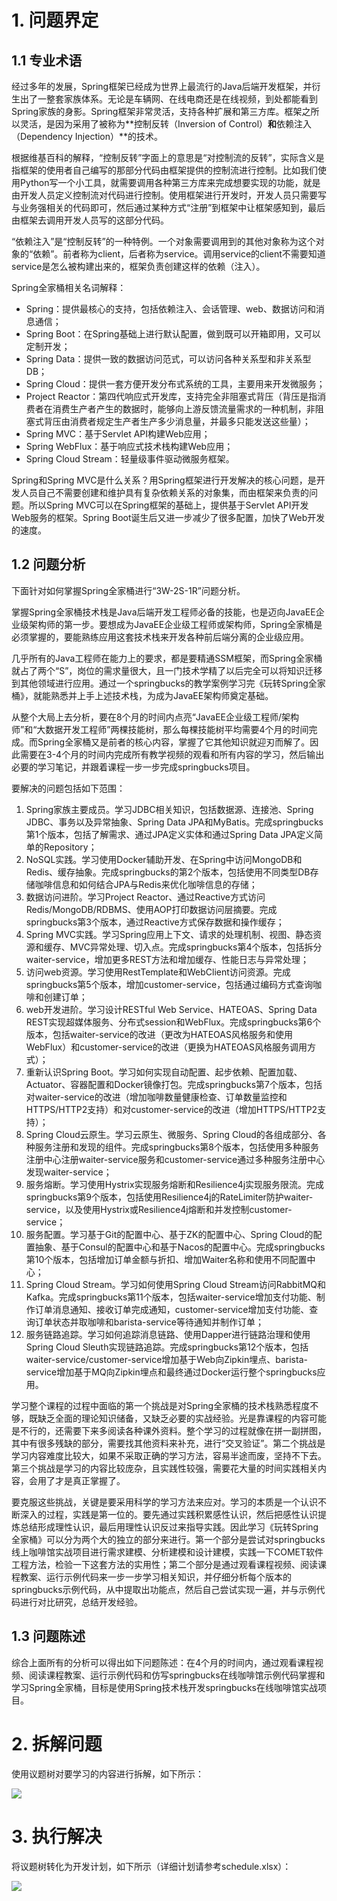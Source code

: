 # 1. 问题界定

## 1.1 专业术语

经过多年的发展，Spring框架已经成为世界上最流行的Java后端开发框架，并衍生出了一整套家族体系。无论是车辆网、在线电商还是在线视频，到处都能看到Spring家族的身影。Spring框架非常灵活，支持各种扩展和第三方库。框架之所以灵活，是因为采用了被称为**控制反转（Inversion of Control）**和**依赖注入（Dependency Injection）**的技术。

根据维基百科的解释，“控制反转”字面上的意思是“对控制流的反转”，实际含义是指框架的使用者自己编写的那部分代码由框架提供的控制流进行控制。比如我们使用Python写一个小工具，就需要调用各种第三方库来完成想要实现的功能，就是由开发人员定义控制流对代码进行控制。使用框架进行开发时，开发人员只需要写与业务强相关的代码即可，然后通过某种方式“注册”到框架中让框架感知到，最后由框架去调用开发人员写的这部分代码。

“依赖注入”是“控制反转”的一种特例。一个对象需要调用到的其他对象称为这个对象的“依赖”。前者称为client，后者称为service。调用service的client不需要知道service是怎么被构建出来的，框架负责创建这样的依赖（注入）。

Spring全家桶相关名词解释：

* Spring：提供最核心的支持，包括依赖注入、会话管理、web、数据访问和消息通信；
* Spring Boot：在Spring基础上进行默认配置，做到既可以开箱即用，又可以定制开发；
* Spring Data：提供一致的数据访问范式，可以访问各种关系型和非关系型DB；
* Spring Cloud：提供一套方便开发分布式系统的工具，主要用来开发微服务；
* Project Reactor：第四代响应式开发库，支持完全非阻塞式背压（背压是指消费者在消费生产者产生的数据时，能够向上游反馈流量需求的一种机制，非阻塞式背压由消费者规定生产者生产多少消息量，并最多只能发送这些量）；
* Spring MVC：基于Servlet API构建Web应用；
* Spring WebFlux：基于响应式技术栈构建Web应用；
* Spring Cloud Stream：轻量级事件驱动微服务框架。

Spring和Spring MVC是什么关系？用Spring框架进行开发解决的核心问题，是开发人员自己不需要创建和维护具有复杂依赖关系的对象集，而由框架来负责的问题。所以Spring MVC可以在Spring框架的基础上，提供基于Servlet API开发Web服务的框架。Spring Boot诞生后又进一步减少了很多配置，加快了Web开发的速度。

## 1.2 问题分析

下面针对如何掌握Spring全家桶进行“3W-2S-1R”问题分析。

掌握Spring全家桶技术栈是Java后端开发工程师必备的技能，也是迈向JavaEE企业级架构师的第一步。要想成为JavaEE企业级工程师或架构师，Spring全家桶是必须掌握的，要能熟练应用这套技术栈来开发各种前后端分离的企业级应用。

几乎所有的Java工程师在能力上的要求，都是要精通SSM框架，而Spring全家桶就占了两个“S”，岗位的需求量很大，且一门技术学精了以后完全可以将知识迁移到其他领域进行应用。通过一个springbucks的教学案例学习完《玩转Spring全家桶》，就能熟悉并上手上述技术栈，为成为JavaEE架构师奠定基础。

从整个大局上去分析，要在8个月的时间内点亮“JavaEE企业级工程师/架构师”和“大数据开发工程师”两棵技能树，那么每棵技能树平均需要4个月的时间完成。而Spring全家桶又是前者的核心内容，掌握了它其他知识就迎刃而解了。因此需要在3-4个月的时间内完成所有教学视频的观看和所有内容的学习，然后输出必要的学习笔记，并跟着课程一步一步完成springbucks项目。

要解决的问题包括如下范围：

1. Spring家族主要成员。学习JDBC相关知识，包括数据源、连接池、Spring JDBC、事务以及异常抽象、Spring Data JPA和MyBatis。完成springbucks第1个版本，包括了解需求、通过JPA定义实体和通过Spring Data JPA定义简单的Repository；
2. NoSQL实践。学习使用Docker辅助开发、在Spring中访问MongoDB和Redis、缓存抽象。完成springbucks的第2个版本，包括使用不同类型DB存储咖啡信息和如何结合JPA与Redis来优化咖啡信息的存储；
3. 数据访问进阶。学习Project Reactor、通过Reactive方式访问Redis/MongoDB/RDBMS、使用AOP打印数据访问层摘要。完成springbucks第3个版本，通过Reactive方式保存数据和操作缓存；
4. Spring MVC实践。学习Spring应用上下文、请求的处理机制、视图、静态资源和缓存、MVC异常处理、切入点。完成springbucks第4个版本，包括拆分waiter-service，增加更多REST方法和增加缓存、性能日志与异常处理；
5. 访问web资源。学习使用RestTemplate和WebClient访问资源。完成springbucks第5个版本，增加customer-service，包括通过编码方式查询咖啡和创建订单；
6. web开发进阶。学习设计RESTful Web Service、HATEOAS、Spring Data REST实现超媒体服务、分布式session和WebFlux。完成springbucks第6个版本，包括waiter-service的改进（更改为HATEOAS风格服务和使用WebFlux）和customer-service的改进（更换为HATEOAS风格服务调用方式）；
7. 重新认识Spring Boot。学习如何实现自动配置、起步依赖、配置加载、Actuator、容器配置和Docker镜像打包。完成springbucks第7个版本，包括对waiter-service的改进（增加咖啡数量健康检查、订单数量监控和HTTPS/HTTP2支持）和对customer-service的改进（增加HTTPS/HTTP2支持）；
8. Spring Cloud云原生。学习云原生、微服务、Spring Cloud的各组成部分、各种服务注册和发现的组件。完成springbucks第8个版本，包括使用多种服务注册中心注册waiter-service服务和customer-service通过多种服务注册中心发现waiter-service；
9. 服务熔断。学习使用Hystrix实现服务熔断和Resilience4j实现服务限流。完成springbucks第9个版本，包括使用Resilience4j的RateLimiter防护waiter-service，以及使用Hystrix或Resilience4j熔断和并发控制customer-service；
10. 服务配置。学习基于Git的配置中心、基于ZK的配置中心、Spring Cloud的配置抽象、基于Consul的配置中心和基于Nacos的配置中心。完成springbucks第10个版本，包括增加订单金额与折扣、增加Waiter名称和使用不同配置中心；
11. Spring Cloud Stream。学习如何使用Spring Cloud Stream访问RabbitMQ和Kafka。完成springbucks第11个版本，包括waiter-service增加支付功能、制作订单消息通知、接收订单完成通知，customer-service增加支付功能、查询订单状态并取咖啡和barista-service等待通知并制作订单；
12. 服务链路追踪。学习如何追踪消息链路、使用Dapper进行链路治理和使用Spring Cloud Sleuth实现链路追踪。完成springbucks第12个版本，包括waiter-service/customer-service增加基于Web向Zipkin埋点、barista-service增加基于MQ向Zipkin埋点和最终通过Docker运行整个springbucks应用。

学习整个课程的过程中面临的第一个挑战是对Spring全家桶的技术栈熟悉程度不够，既缺乏全面的理论知识储备，又缺乏必要的实战经验。光是靠课程的内容可能是不行的，还需要下来多阅读各种课外资料。整个学习的过程就像在拼一副拼图，其中有很多残缺的部分，需要找其他资料来补充，进行“交叉验证”。第二个挑战是学习内容难度比较大，如果不采取正确的学习方法，容易半途而废，坚持不下去。第三个挑战是学习的内容比较庞杂，且实践性较强，需要花大量的时间实践相关内容，会用了才是真正掌握了。

要克服这些挑战，关键是要采用科学的学习方法来应对。学习的本质是一个认识不断深入的过程，实践是第一位的。要先通过实践积累感性认识，然后把感性认识提炼总结形成理性认识，最后用理性认识反过来指导实践。因此学习《玩转Spring全家桶》可以分为两个大的独立的部分来进行。第一个部分是尝试对springbucks线上咖啡馆实战项目进行需求建模、分析建模和设计建模，实践一下COMET软件工程方法，检验一下这套方法的实用性；第二个部分是通过观看课程视频、阅读课程教案、运行示例代码来一步一步学习相关知识，并仔细分析每个版本的springbucks示例代码，从中提取出功能点，然后自己尝试实现一遍，并与示例代码进行对比研究，总结开发经验。

## 1.3 问题陈述

综合上面所有的分析可以得出如下问题陈述：在4个月的时间内，通过观看课程视频、阅读课程教案、运行示例代码和仿写springbucks在线咖啡馆示例代码掌握和学习Spring全家桶，目标是使用Spring技术栈开发springbucks在线咖啡馆实战项目。

# 2. 拆解问题

使用议题树对要学习的内容进行拆解，如下所示：

![](/Users/likejun/springbucks/springbucks.png)

# 3. 执行解决

将议题树转化为开发计划，如下所示（详细计划请参考schedule.xlsx）：

![](/Users/likejun/springbucks/schedule.png)

